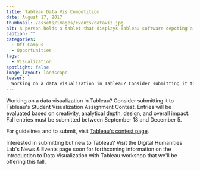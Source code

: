 ```yaml
---
title: Tableau Data Vis Competition
date: August 17, 2017
thumbnail: /assets/images/events/dataviz.jpg
alt: A person holds a tablet that displays Tableau software depcting a map of the earth with areas of interest marked in pink and yellow.
caption: ""
categories:
  - Off Campus
  - Opportunities
tags:
  - Visualization
spotlight: false
image_layout: landscape
teaser: |
  Working on a data visualization in Tableau? Consider submitting it to Tableau's Student Visualization Assignment Contest. Entries will be evaluated based on creativity, analytical depth, design, and overall impact.
---
```

Working on a data visualization in Tableau? Consider submitting it to Tableau's Student Visualization Assignment Contest. Entries will be evaluated based on creativity, analytical depth, design, and overall impact. Fall entries must be submitted between September 18 and December 5.

For guidelines and to submit, visit <a href='https://www.tableau.com/student-viz-assignment-contest' target='_blank'>Tableau's contest page</a>.

Interested in submitting but new to Tableau? Visit the Digital Humanities Lab's News &amp; Events page soon for forthcoming information on the Introduction to Data Visualization with Tableau workshop that we'll be offering this fall.
